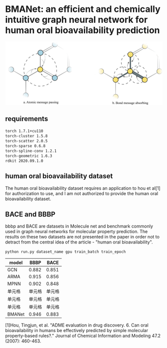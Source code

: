 # BMANet: an efficient and chemically intuitive graph neural network for human oral bioavailability prediction

![message-passing](https://github.com/Y-Minghao/BMANet/blob/main/message-passing.png)
## requirements
    torch 1.7.1+cu110
    torch-cluster 1.5.8
    torch-scatter 2.0.5
    torch-sparse 0.6.8
    torch-spline-conv 1.2.1
    torch-geometric 1.6.3
    rdkit 2020.09.1.0
## human oral bioavailability dataset
The human oral bioavailability dataset requires an application to hou et al[1] for authorization to use, and I am not authorized to provide the human oral bioavailability dataset.
## BACE and BBBP
bbbp and BACE are datasets in Molecule net and benchmark commonly used in graph neural networks for molecular property prediction. The results on these two datasets are not presented in the paper in order not to detract from the central idea of the article - "human oral bioavailability".

    python run.py dataset_name gpu train_batch train_epoch
    
|  model  |  BBBP   |  BACE  |
|  ----  |  ----  | ----  |
| GCN | 0.882  | 0.851 |
| ARMA | 0.915  | 0.856 |
| MPNN | 0.902  | 0.848 |
| 单元格 | 单元格  | 单元格 |
| 单元格 | 单元格  | 单元格 |
| 单元格 | 单元格  | 单元格 |
| BMANet | 0.946  | 0.883 |

[1]Hou, Tingjun, et al. "ADME evaluation in drug discovery. 6. Can oral bioavailability in humans be effectively predicted by simple molecular property-based rules?." Journal of Chemical Information and Modeling 47.2 (2007): 460-463.
